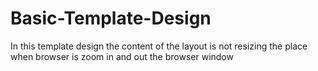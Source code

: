 # Basic-Template-Design
In this template design the content  of the layout is not resizing the place when browser is zoom in and out the browser window
